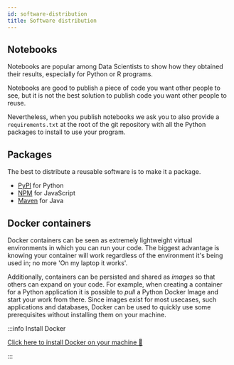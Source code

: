 ```yaml
---
id: software-distribution
title: Software distribution
---
```


## Notebooks

Notebooks are popular among Data Scientists to show how they obtained their results, especially for Python or R programs.

Notebooks are good to publish a piece of code you want other people to see, but it is not the best solution to publish code you want other people to reuse.

Nevertheless, when you publish notebooks we ask you to also provide a `requirements.txt` at the root of the git repository with all the Python packages to install to use your program.

## Packages

The best to distribute a reusable software is to make it a package.

* [PyPI](https://pypi.org/) for Python
* [NPM](https://www.npmjs.com/) for JavaScript
* [Maven](https://mvnrepository.com) for Java


## Docker containers

Docker containers can be seen as extremely lightweight virtual environments in which you can run your code. The biggest advantage is knowing your container will work regardless of the environment it's being used in; no more 'On my laptop it works'.

Additionally, containers can be persisted and shared as *images* so that others can expand on your code. For example, when creating a container for a Python application it is possible to *pull* a Python Docker Image and start your work from there. Since images exist for most usecases, such applications and databases, Docker can be used to quickly use some prerequisites without installing them on your machine. 

:::info Install Docker

[Click here to install Docker on your machine 🐳](https://docs.docker.com/get-docker/)

:::